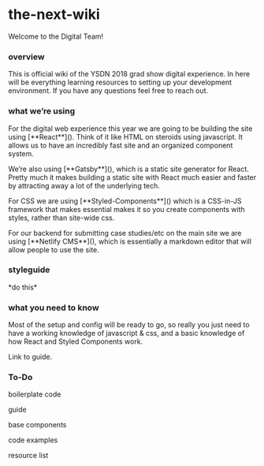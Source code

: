 # the-next-wiki

Welcome to the Digital Team!



### overview

This is official wiki of the YSDN 2018 grad show digital experience. In here will be everything learning resources to setting up your development environment. If you have any questions feel free to reach out. 



### what we’re using

For the digital web experience this year we are going to be building the site using \[\*\*React\*\*\]\(\). Think of it like HTML on steroids using javascript. It allows us to have an incredibly fast site and an organized component system.



We’re also using \[\*\*Gatsby\*\*\]\(\), which is a static site generator for React. Pretty much it makes building a static site with React much easier and faster by attracting away a lot of the underlying tech.



For CSS we are using \[\*\*Styled-Components\*\*\]\(\) which is a CSS-in-JS framework that makes essential makes it so you create components with styles, rather than site-wide css.



For our backend for submitting case studies/etc on the main site we are using \[\*\*Netlify CMS\*\*\]\(\), which is essentially a markdown editor that will allow people to use the site.



### styleguide

\*do this\*



### what you need to know

Most of the setup and config will be ready to go, so really you just need to have a working knowledge of javascript & css, and a basic knowledge of how React and Styled Components work. 



Link to guide. 



### To-Do 

boilerplate code

guide

base components

code examples

resource list

